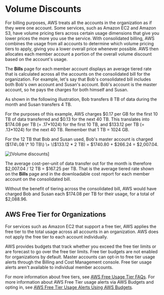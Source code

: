 # Volume Discounts<a name="useconsolidatedbilling-discounts"></a>

For billing purposes, AWS treats all the accounts in the organization as if they were one account\. Some services, such as Amazon EC2 and Amazon S3, have volume pricing tiers across certain usage dimensions that give you lower prices the more you use the service\. With consolidated billing, AWS combines the usage from all accounts to determine which volume pricing tiers to apply, giving you a lower overall price whenever possible\. AWS then allocates each member account a portion of the overall volume discount based on the account's usage\.

The **Bills** page for each member account displays an average tiered rate that is calculated across all the accounts on the consolidated bill for the organization\. For example, let's say that Bob's consolidated bill includes both Bob's own account and Susan's account\. Bob's account is the master account, so he pays the charges for both himself and Susan\.

As shown in the following illustration, Bob transfers 8 TB of data during the month and Susan transfers 4 TB\.

For the purposes of this example, AWS charges $0\.17 per GB for the first 10 TB of data transferred and $0\.13 for the next 40 TB\. This translates into $174\.08 per TB \(= \.17\*1024\) for the first 10 TB, and $133\.12 per TB \(= \.13\*1024\) for the next 40 TB\. Remember that 1 TB = 1024 GB\.

For the 12 TB that Bob and Susan used, Bob's master account is charged \($174\.08 \* 10 TB\) \+ \($133\.12 \* 2 TB\) = $1740\.80 \+ $266\.24 = $2,007\.04\.

![\[Volume discounts\]](http://docs.aws.amazon.com/awsaccountbilling/latest/aboutv2/images/VolumeDiscount.png)

The average cost\-per\-unit of data transfer out for the month is therefore $2,007\.04 / 12 TB = $167\.25 per TB\. That is the average tiered rate shown on the **Bills** page and in the downloadable cost report for each member account on the consolidated bill\.

Without the benefit of tiering across the consolidated bill, AWS would have charged Bob and Susan each $174\.08 per TB for their usage, for a total of $2,088\.96\.

## AWS Free Tier for Organizations<a name="cb-free"></a>

For services such as Amazon EC2 that support a free tier, AWS applies the free tier to the total usage across all accounts in an organization\. AWS does not apply the free tier to each account individually\.

AWS provides budgets that track whether you exceed the free tier limits or are forecast to go over the free tier limits\. Free tier budgets are not enabled for organizations by default\. Master accounts can opt\-in to free tier usage alerts through the Billing and Cost Management console\. Free tier usage alerts aren't available to individual member accounts\.

For more information about free tiers, see [AWS Free Usage Tier FAQs](https://aws.amazon.com/free/faqs/)\. For more information about AWS Free Tier usage alerts via AWS Budgets and opting in, see [AWS Free Tier Usage Alerts Using AWS Budgets](tracking-free-tier-usage.md#free-budget)\.